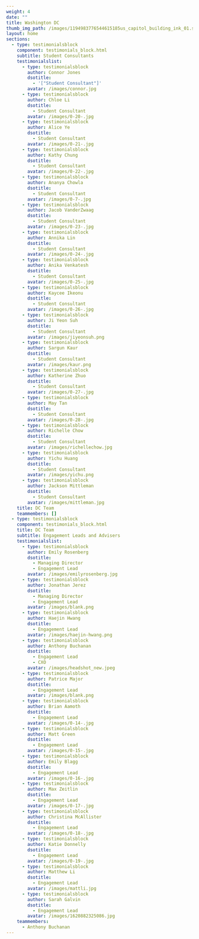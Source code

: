 ```yaml
---
weight: 4
date: ""
title: Washington DC
thumb_img_path: /images/1194983776544615185us_capitol_building_ink_01.svg.med.png
layout: home
sections:
  - type: testimonialsblock
    component: testimonials_block.html
    subtitle: Student Consultants
    testimonialslist:
      - type: testimonialsblock
        author: Connor Jones
        dsotitle:
          - '["Student Consultant"]'
        avatar: /images/connor.jpg
      - type: testimonialsblock
        author: Chloe Li
        dsotitle:
          - Student Consultant
        avatar: /images/0-20-.jpg
      - type: testimonialsblock
        author: Alice Ye
        dsotitle:
          - Student Consultant
        avatar: /images/0-21-.jpg
      - type: testimonialsblock
        author: Kathy Chung
        dsotitle:
          - Student Consultant
        avatar: /images/0-22-.jpg
      - type: testimonialsblock
        author: Ananya Chowla
        dsotitle:
          - Student Consultant
        avatar: /images/0-7-.jpg
      - type: testimonialsblock
        author: Jacob VanderZwaag
        dsotitle:
          - Student Consultant
        avatar: /images/0-23-.jpg
      - type: testimonialsblock
        author: Annika Lin
        dsotitle:
          - Student Consultant
        avatar: /images/0-24-.jpg
      - type: testimonialsblock
        author: Anika Venkatesh
        dsotitle:
          - Student Consultant
        avatar: /images/0-25-.jpg
      - type: testimonialsblock
        author: Kaycee Ikeonu
        dsotitle:
          - Student Consultant
        avatar: /images/0-26-.jpg
      - type: testimonialsblock
        author: Ji Yeon Suh
        dsotitle:
          - Student Consultant
        avatar: /images/jiyeonsuh.png
      - type: testimonialsblock
        author: Sargun Kaur
        dsotitle:
          - Student Consultant
        avatar: /images/kaur.png
      - type: testimonialsblock
        author: Katherine Zhuo
        dsotitle:
          - Student Consultant
        avatar: /images/0-27-.jpg
      - type: testimonialsblock
        author: May Tan
        dsotitle:
          - Student Consultant
        avatar: /images/0-28-.jpg
      - type: testimonialsblock
        author: Richelle Chow
        dsotitle:
          - Student Consultant
        avatar: /images/richellechow.jpg
      - type: testimonialsblock
        author: Yichu Huang
        dsotitle:
          - Student Consultant
        avatar: /images/yichu.png
      - type: testimonialsblock
        author: Jackson Mittleman
        dsotitle:
          - Student Consultant
        avatar: /images/mittleman.jpg
    title: DC Team
    teammembers: []
  - type: testimonialsblock
    component: testimonials_block.html
    title: DC Team
    subtitle: Engagement Leads and Advisers
    testimonialslist:
      - type: testimonialsblock
        author: Emily Rosenberg
        dsotitle:
          - Managing Director
          - Engagement Lead
        avatar: /images/emilyrosenberg.jpg
      - type: testimonialsblock
        author: Jonathan Jerez
        dsotitle:
          - Managing Director
          - Engagement Lead
        avatar: /images/blank.png
      - type: testimonialsblock
        author: Haejin Hwang
        dsotitle:
          - Engagement Lead
        avatar: /images/haejin-hwang.png
      - type: testimonialsblock
        author: Anthony Buchanan
        dsotitle:
          - Engagement Lead
          - CXO
        avatar: /images/headshot_new.jpeg
      - type: testimonialsblock
        author: Patrice Major
        dsotitle:
          - Engagement Lead
        avatar: /images/blank.png
      - type: testimonialsblock
        author: Brian Aamoth
        dsotitle:
          - Engagement Lead
        avatar: /images/0-14-.jpg
      - type: testimonialsblock
        author: Matt Green
        dsotitle:
          - Engagement Lead
        avatar: /images/0-15-.jpg
      - type: testimonialsblock
        author: Emily Blagg
        dsotitle:
          - Engagement Lead
        avatar: /images/0-16-.jpg
      - type: testimonialsblock
        author: Max Zeitlin
        dsotitle:
          - Engagement Lead
        avatar: /images/0-17-.jpg
      - type: testimonialsblock
        author: Christina McAllister
        dsotitle:
          - Engagement Lead
        avatar: /images/0-18-.jpg
      - type: testimonialsblock
        author: Katie Donnelly
        dsotitle:
          - Engagement Lead
        avatar: /images/0-19-.jpg
      - type: testimonialsblock
        author: Matthew Li
        dsotitle:
          - Engagement Lead
        avatar: /images/mattli.jpg
      - type: testimonialsblock
        author: Sarah Galvin
        dsotitle:
          - Engagement Lead
        avatar: /images/1620882325086.jpg
    teammembers:
      - Anthony Buchanan
---
```

